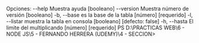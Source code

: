 Opciones:
      --help     Muestra ayuda                                        [booleano]
      --version  Muestra número de versión                            [booleano]
  -b, --base     es la base de la tabla                     [número] [requerido]
  -l, --listar   muestra la tabla en consola         [booleano] [defecto: false]
  -h, --hasta    El limite del multiplicando                [número] [requerido]
PS D:\PRACTICAS WEB\6 - NODE JS\5 - FERNANDO HERRERA (UDEMY)\4 - SECCION> 
